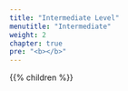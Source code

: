 ```yaml
---
title: "Intermediate Level"
menutitle: "Intermediate"
weight: 2
chapter: true
pre: "<b></b>"
---
```


{{% children  %}}
